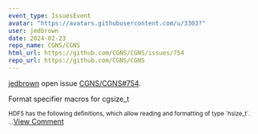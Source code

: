 ```yaml
---
event_type: IssuesEvent
avatar: "https://avatars.githubusercontent.com/u/3303?"
user: jedbrown
date: 2024-02-23
repo_name: CGNS/CGNS
html_url: https://github.com/CGNS/CGNS/issues/754
repo_url: https://github.com/CGNS/CGNS
---
```


<a href='https://github.com/jedbrown' target='_blank'>jedbrown</a> open issue <a href='https://github.com/CGNS/CGNS/issues/754' target='_blank'>CGNS/CGNS#754</a>.

<p>Format specifier macros for cgsize_t</p><small>HDF5 has the following definitions, which allow reading and formatting of type `hsize_t`....</small><a href='https://github.com/CGNS/CGNS/issues/754' target='_blank'>View Comment</a>